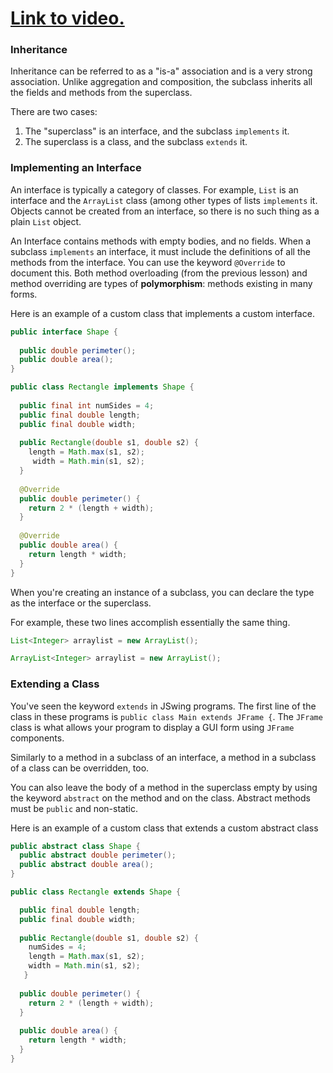 # [Link to video.](TODO)

### Inheritance
Inheritance can be referred to as a "is-a" association and is a very strong association. Unlike aggregation and composition, the subclass inherits all the fields and methods from the superclass. 

There are two cases:
1. The "superclass" is an interface, and the subclass `implements` it.
2. The superclass is a class, and the subclass `extends` it.


### Implementing an Interface
An interface is typically a category of classes. For example, `List` is an interface and the `ArrayList` class (among other types of lists `implements` it. Objects cannot be created from an interface, so there is no such thing as a plain `List` object.

An Interface contains methods with empty bodies, and no fields. When a subclass `implements` an interface, it must include the definitions of all the methods from the interface. You can use the keyword `@Override` to document this. Both method overloading (from the previous lesson) and method overriding are types of **polymorphism**: methods existing in many forms.

Here is an example of a custom class that implements a custom interface. 

```java
public interface Shape {    
  
  public double perimeter(); 
  public double area();
}
```
```java
public class Rectangle implements Shape {
  
  public final int numSides = 4;
  public final double length;
  public final double width;
    
  public Rectangle(double s1, double s2) {
    length = Math.max(s1, s2);
     width = Math.min(s1, s2);
  }
    
  @Override
  public double perimeter() {
    return 2 * (length + width);
  }
    
  @Override
  public double area() {
    return length * width;
  }  
}

```

When you're creating an instance of a subclass, you can declare the type as the interface or the superclass.

For example, these two lines accomplish essentially the same thing.

```java
List<Integer> arraylist = new ArrayList();
```

```java
ArrayList<Integer> arraylist = new ArrayList();
```

### Extending a Class
You've seen the keyword `extends` in JSwing programs. The first line of the class in these programs is `public class Main extends JFrame {`. The `JFrame` class is what allows your program to display a GUI form using `JFrame` components.

Similarly to a method in a subclass of an interface, a method in a subclass of a class can be overridden, too. 

You can also leave the body of a method in the superclass empty by using the keyword `abstract` on the method and on the class. Abstract methods must be `public` and non-static.

Here is an example of a custom class that extends a custom abstract class

```java
public abstract class Shape {
  public abstract double perimeter(); 
  public abstract double area();
}
```
```java
public class Rectangle extends Shape {

  public final double length;
  public final double width;
    
  public Rectangle(double s1, double s2) {
    numSides = 4;
    length = Math.max(s1, s2);
    width = Math.min(s1, s2);
   }
    
  public double perimeter() {
    return 2 * (length + width);
  }
    
  public double area() {
    return length * width;
  }  
}
```
